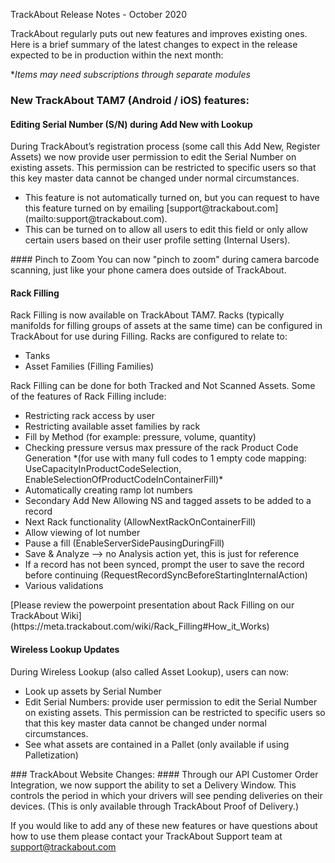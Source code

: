 TrackAbout Release Notes - October 2020

TrackAbout regularly puts out new features and improves existing ones. Here is a brief summary of the latest changes to expect in the release expected to be in production within the next month:

**Items may need subscriptions through separate modules*

### New TrackAbout TAM7 (Android / iOS) features:
#### Editing Serial Number (S/N) during Add New with Lookup

During TrackAbout’s registration process (some call this Add New, Register Assets) we now provide user permission to edit the Serial Number on existing assets. This permission can be restricted to specific users so that this key master data cannot be changed under normal circumstances.
<ul>
 <li>This feature is not automatically turned on, but you can request to have this feature turned on by emailing [support@trackabout.com](mailto:support@trackabout.com).</li>
 <li>This can be turned on to allow all users to edit this field or only allow certain users based on their user profile setting (Internal Users).</li>
</ul>
#### Pinch to Zoom
You can now "pinch to zoom" during camera barcode scanning, just like your phone camera does outside of TrackAbout.

#### Rack Filling
Rack Filling is now available on TrackAbout TAM7. Racks (typically manifolds for filling groups of assets at the same time) can be configured in TrackAbout for use during Filling. Racks are configured to relate to:
<ul>
 <li>Tanks</li>
 <li>Asset Families (Filling Families)</li>
</ul>

Rack Filling can be done for both Tracked and Not Scanned Assets. Some of the features of Rack Filling include:
<ul>
 <li>Restricting rack access by user</li>
 <li>Restricting available asset families by rack</li>
 <li>Fill by Method (for example: pressure, volume, quantity)</li>
 <li>Checking pressure versus max pressure of the rack Product Code Generation *(for use with many full codes to 1 empty code mapping: UseCapacityInProductCodeSelection, EnableSelectionOfProductCodeInContainerFill)*</li>
 <li>Automatically creating ramp lot numbers</li>
 <li>Secondary Add New Allowing NS and tagged assets to be added to a record</li>
 <li>Next Rack functionality (AllowNextRackOnContainerFill)</li>
 <li>Allow viewing of lot number</li>
 <li>Pause a fill (EnableServerSidePausingDuringFill)</li>
 <li>Save & Analyze --> no Analysis action yet, this is just for reference</li>
 <li>If a record has not been synced, prompt the user to save the record before continuing (RequestRecordSyncBeforeStartingInternalAction)</li>
 <li>Various validations</li>
</ul>
[Please review the powerpoint presentation about Rack Filling on our TrackAbout Wiki](https://meta.trackabout.com/wiki/Rack_Filling#How_it_Works)

#### Wireless Lookup Updates
During Wireless Lookup (also called Asset Lookup), users can now:
<ul>
 <li>Look up assets by Serial Number</li>
 <li>Edit Serial Numbers: provide user permission to edit the Serial Number on existing assets. This permission can be restricted to specific users so that this key master data cannot be changed under normal circumstances.</li>
 <li>See what assets are contained in a Pallet (only available if using Palletization)</li>
</ul>
### TrackAbout Website Changes:
#### Through our API Customer Order Integration, we now support the ability to set a Delivery Window. This controls the period in which your drivers will see pending deliveries on their devices. (This is only available through TrackAbout Proof of Delivery.)

If you would like to add any of these new features or have questions about how to use them please contact your TrackAbout Support team at [support@trackabout.com](mailto:support@trackabout.com)